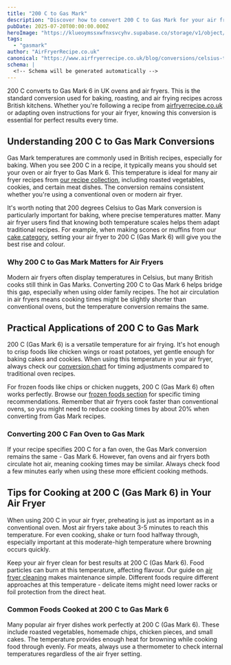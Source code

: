 ```yaml
---
title: "200 C to Gas Mark"
description: "Discover how to convert 200 C to Gas Mark for your air fryer or oven. Includes UK-specific conversions and cooking tips for perfect results every time."
pubDate: 2025-07-20T00:00:00.000Z
heroImage: "https://klueoymssxwfnxsvcyhv.supabase.co/storage/v1/object/public/Shmucket/200-c-to-gas-mark.png"
tags:
  - "gasmark"
author: "AirFryerRecipe.co.uk"
canonical: "https://www.airfryerrecipe.co.uk/blog/conversions/celsius-to-gas-mark/200-c-to-gas-mark"
schema: |
  <!-- Schema will be generated automatically -->
---
```


<p>200 C converts to Gas Mark 6 in UK ovens and air fryers. This is the standard conversion used for baking, roasting, and air frying recipes across British kitchens. Whether you're following a recipe from <a href=https://www.airfryerrecipe.co.uk>airfryerrecipe.co.uk</a> or adapting oven instructions for your air fryer, knowing this conversion is essential for perfect results every time.</p>

<h2>Understanding 200 C to Gas Mark Conversions</h2>
<p>Gas Mark temperatures are commonly used in British recipes, especially for baking. When you see 200 C in a recipe, it typically means you should set your oven or air fryer to Gas Mark 6. This temperature is ideal for many air fryer recipes from <a href=https://www.airfryerrecipe.co.uk/recipes>our recipe collection</a>, including roasted vegetables, cookies, and certain meat dishes. The conversion remains consistent whether you're using a conventional oven or modern air fryer.</p>
<p>It's worth noting that 200 degrees Celsius to Gas Mark conversion is particularly important for baking, where precise temperatures matter. Many air fryer users find that knowing both temperature scales helps them adapt traditional recipes. For example, when making scones or muffins from our <a href=https://www.airfryerrecipe.co.uk/recipe-category/cakes>cake category</a>, setting your air fryer to 200 C (Gas Mark 6) will give you the best rise and colour.</p>

<h3>Why 200 C to Gas Mark Matters for Air Fryers</h3>
<p>Modern air fryers often display temperatures in Celsius, but many British cooks still think in Gas Marks. Converting 200 C to Gas Mark 6 helps bridge this gap, especially when using older family recipes. The hot air circulation in air fryers means cooking times might be slightly shorter than conventional ovens, but the temperature conversion remains the same.</p>

<h2>Practical Applications of 200 C to Gas Mark</h2>
<p>200 C (Gas Mark 6) is a versatile temperature for air frying. It's hot enough to crisp foods like chicken wings or roast potatoes, yet gentle enough for baking cakes and cookies. When using this temperature in your air fryer, always check our <a href=https://www.airfryerrecipe.co.uk/air-fryer-conversion-chart>conversion chart</a> for timing adjustments compared to traditional oven recipes.</p>
<p>For frozen foods like chips or chicken nuggets, 200 C (Gas Mark 6) often works perfectly. Browse our <a href=https://www.airfryerrecipe.co.uk/recipe-category/frozen-foods>frozen foods section</a> for specific timing recommendations. Remember that air fryers cook faster than conventional ovens, so you might need to reduce cooking times by about 20% when converting from Gas Mark recipes.</p>

<h3>Converting 200 C Fan Oven to Gas Mark</h3>
<p>If your recipe specifies 200 C for a fan oven, the Gas Mark conversion remains the same - Gas Mark 6. However, fan ovens and air fryers both circulate hot air, meaning cooking times may be similar. Always check food a few minutes early when using these more efficient cooking methods.</p>

<h2>Tips for Cooking at 200 C (Gas Mark 6) in Your Air Fryer</h2>
<p>When using 200 C in your air fryer, preheating is just as important as in a conventional oven. Most air fryers take about 3-5 minutes to reach this temperature. For even cooking, shake or turn food halfway through, especially important at this moderate-high temperature where browning occurs quickly.</p>
<p>Keep your air fryer clean for best results at 200 C (Gas Mark 6). Food particles can burn at this temperature, affecting flavour. Our guide on <a href=https://www.airfryerrecipe.co.uk/air-fryer-cleaner>air fryer cleaning</a> makes maintenance simple. Different foods require different approaches at this temperature - delicate items might need lower racks or foil protection from the direct heat.</p>

<h3>Common Foods Cooked at 200 C to Gas Mark 6</h3>
<p>Many popular air fryer dishes work perfectly at 200 C (Gas Mark 6). These include roasted vegetables, homemade chips, chicken pieces, and small cakes. The temperature provides enough heat for browning while cooking food through evenly. For meats, always use a thermometer to check internal temperatures regardless of the air fryer setting.</p>
